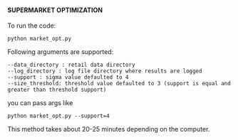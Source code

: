 
#### SUPERMARKET OPTIMIZATION

To run the code:

```python market_opt.py```

Following arguments are supported:
```
--data_directory : retail data directory
--log_directory : log file directory where results are logged
--support : sigma value defaulted to 4
--size_threshold: threshold value defaulted to 3 (support is equal and greater than threshold support)
```

you can pass args like

```
python market_opt.py --support=4
```

This method takes about 20-25 minutes depending on the computer.
